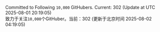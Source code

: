 Committed to Following `10,000` GitHubers. Current: <!-- FOLLOWING_COUNT -->302<!-- FOLLOWING_COUNT --> (Update at UTC <!-- LAST_UPDATED -->2025-08-01 20:19:05<!-- LAST_UPDATED -->)<br>
致力于关注`10,000`个GitHuber。当前：<!-- FOLLOWING_COUNT -->302<!-- FOLLOWING_COUNT --> (更新于北京时间 <!-- LAST_UPDATED_CST -->2025-08-02 04:19:05<!-- LAST_UPDATED_CST -->)
